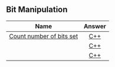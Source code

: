 ## Bit Manipulation 

|    Name  |Answer |
|----------|:----------------:|
|[Count number of bits set](https://www.interviewbit.com/problems/number-of-1-bits/?ref=similar_problems) |[C++](count-number-of-bits-set.cpp)|
|[ ]( ) |[C++](.cpp)|
|[ ]( ) |[C++](.cpp)|


